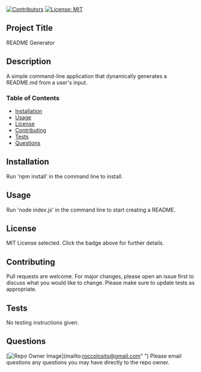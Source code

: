 
[![Contributors](https://img.shields.io/github/contributors/roccolosito/good-readme-generator)](https://github.com/roccolosito/good-readme-generator/graphs/contributors)
[![License: MIT](https://img.shields.io/badge/License-MIT-yellow.svg)](https://opensource.org/licenses/MIT)

## Project Title 
README Generator

## Description
A simple command-line application that dynamically generates a README.md from a user's input.

### Table of Contents
* [Installation](#Installation)
* [Usage](#Usage)
* [License](#License)
* [Contributing](#Contributing)
* [Tests](#Tests)
* [Questions](#Questions)

## Installation
Run 'npm install' in the command line to install.

## Usage
Run 'node index.js' in the command line to start creating a README.

## License
MIT License selected. Click the badge above for further details.

## Contributing
Pull requests are welcome. For major changes, please open an issue first to discuss what you would like to change. Please make sure to update tests as appropriate.

## Tests
No testing instructions given.

## Questions
[![Repo Owner Image](https://avatars.githubusercontent.com/roccolosito?s=100)](mailto:roccolosito@gmail.com"
")
Please email questions any questions you may have directly to the repo owner.
